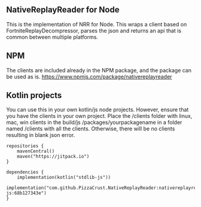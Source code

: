 ## NativeReplayReader for Node
This is the implementation of NRR for Node. This wraps a client based on
 FortniteReplayDecompressor, parses the json and returns an api that is common between multiple
  platforms.

## NPM
The clients are included already in the NPM package, and the package can be used as is.
https://www.npmjs.com/package/nativereplayreader

## Kotlin projects
You can use this in your own kotlin/js node projects. However, ensure that you have the clients
 in your own project. Place the /clients folder with linux, mac, win clients in the build/js
 /packages/yourpackagename in a folder named /clients with all the clients. Otherwise, there will
  be no clients resulting in blank json error.
```
repositories {
    mavenCentral()
    maven("https://jitpack.io")
}

dependencies {
    implementation(kotlin("stdlib-js"))
    implementation("com.github.PizzaCrust.NativeReplayReader:nativereplayreader-js:68b127343e")
}
```